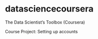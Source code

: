 datasciencecoursera
===================
The Data Scientist’s Toolbox (Coursera)

Course Project: Setting up accounts
